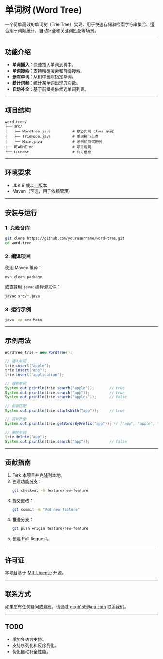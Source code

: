 
# 单词树 (Word Tree)

一个简单高效的单词树（Trie Tree）实现，用于快速存储和检索字符串集合。适合用于词频统计、自动补全和关键词匹配等场景。

---

## 功能介绍

- **单词插入**：快速插入单词到树中。
- **单词搜索**：支持精确搜索和前缀搜索。
- **删除单词**：从树中删除指定单词。
- **统计词频**：统计某单词出现的次数。
- **自动补全**：基于前缀提供候选单词列表。

---

## 项目结构

```
word-tree/
├── src/
│   ├── WordTree.java          # 核心实现（Java 示例）
│   ├── TrieNode.java          # 单词树节点类
│   └── Main.java              # 示例和测试用例
├── README.md                  # 项目说明
└── LICENSE                    # 许可信息
```

---

## 环境要求

- JDK 8 或以上版本
- Maven（可选，用于依赖管理）

---

## 安装与运行

### 1. 克隆仓库

```bash
git clone https://github.com/yourusername/word-tree.git
cd word-tree
```

### 2. 编译项目

使用 Maven 编译：

```bash
mvn clean package
```

或直接用 `javac` 编译源文件：

```bash
javac src/*.java
```

### 3. 运行示例

```bash
java -cp src Main
```

---

## 示例用法

```java
WordTree trie = new WordTree();

// 插入单词
trie.insert("apple");
trie.insert("app");
trie.insert("application");

// 搜索单词
System.out.println(trie.search("apple"));       // true
System.out.println(trie.search("app"));         // true
System.out.println(trie.search("apples"));      // false

// 前缀匹配
System.out.println(trie.startsWith("app"));     // true

// 自动补全
System.out.println(trie.getWordsByPrefix("app")); // ["app", "apple", "application"]

// 删除单词
trie.delete("app");
System.out.println(trie.search("app"));         // false
```

---

## 贡献指南

1. Fork 本项目并克隆到本地。
2. 创建功能分支：
   ```bash
   git checkout -b feature/new-feature
   ```
3. 提交更改：
   ```bash
   git commit -m "Add new feature"
   ```
4. 推送分支：
   ```bash
   git push origin feature/new-feature
   ```
5. 创建 Pull Request。

---

## 许可证

本项目基于 [MIT License](LICENSE) 开源。

---

## 联系方式

如果您有任何疑问或建议，请通过 [gcgh159@qq.com](slixils159@gmail.com) 联系我们。

---

## TODO

- 增加多语言支持。
- 支持序列化和反序列化。
- 优化自动补全性能。
